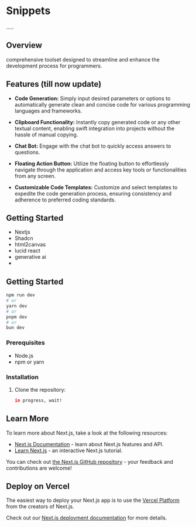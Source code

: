 # Snippets
.....

## Overview

comprehensive toolset designed to streamline and enhance the development process for programmers. 

## Features (till now update)

- **Code Generation:** Simply input desired parameters or options to automatically generate clean and concise code for various programming languages and frameworks.
  
- **Clipboard Functionality:** Instantly copy generated code or any other textual content, enabling swift integration into projects without the hassle of manual copying.

- **Chat Bot:** Engage with the chat bot to quickly access answers to questions.

- **Floating Action Button:** Utilize the floating button to effortlessly navigate through the application and access key tools or functionalities from any screen.

- **Customizable Code Templates:** Customize and select templates to expedite the code generation process, ensuring consistency and adherence to preferred coding standards.
## Getting Started
- Nextjs
- Shadcn
- html2canvas
- lucid react
- generative ai
- 

## Getting Started
```bash
npm run dev
# or
yarn dev
# or
pnpm dev
# or
bun dev
```
### Prerequisites

- Node.js
- npm or yarn

### Installation

1. Clone the repository:
   ```bash
   in progress, wait!

## Learn More

To learn more about Next.js, take a look at the following resources:

- [Next.js Documentation](https://nextjs.org/docs) - learn about Next.js features and API.
- [Learn Next.js](https://nextjs.org/learn) - an interactive Next.js tutorial.

You can check out [the Next.js GitHub repository](https://github.com/vercel/next.js/) - your feedback and contributions are welcome!

## Deploy on Vercel

The easiest way to deploy your Next.js app is to use the [Vercel Platform](https://vercel.com/new?utm_medium=default-template&filter=next.js&utm_source=create-next-app&utm_campaign=create-next-app-readme) from the creators of Next.js.

Check out our [Next.js deployment documentation](https://nextjs.org/docs/deployment) for more details.
